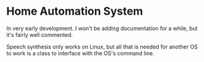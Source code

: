 Home Automation System
======

In very early development. I won't be adding documentation for a while,
but it's fairly well commented.

Speech synthesis only works on Linux, but all that is needed for another
OS to work is a class to interface with the OS's command line.
